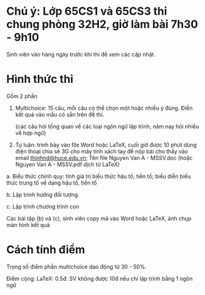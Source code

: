 # Chú ý: Lớp 65CS1 và 65CS3 thi chung phòng 32H2, giờ làm bài 7h30 - 9h10
Sinh viên vào hàng ngày trước khi thi để xem các cập nhật.

# Hình thức thi
Gồm 2 phần
1. Multichoice: 15 câu, mỗi câu có thể chọn một hoặc nhiều ý đúng. Điền kết quả vào mẫu có sẵn trên đề thi.
    
    (các câu hỏi tổng quan về các loại ngôn ngữ lập trình, năm nay hỏi nhiều về hợp ngữ)
2. Tự luận: trình bày vào file Word hoặc LaTeX, cuối giờ được 10 phút dùng điện thoại chia sẻ 3G cho máy tính xách tay để nộp bài cho thầy vào email thinhnd@huce.edu.vn; Tên file Nguyen Van A - MSSV.doc (hoặc Nguyen Van A - MSSV.pdf dịch từ LaTeX)
  
  a. Biểu thức chính quy: tính giá trị biểu thức hậu tố, tiền tố; biểu diễn biểu thức trung tố về dạng hậu tố, tiền tố
  
  b. Lập trình hướng đối tượng
  
  c. Lập trình chương trình con
  
Các bài tập (b) và (c), sinh viên copy mã vào Word hoặc LaTeX, ảnh chụp màn hình kết quả

# Cách tính điểm
Trọng số điểm phần multichoice dao động từ 30 - 50%.

Điểm cộng: LaTeX: 0.5đ. SV không được 10đ nếu chỉ lập trình bằng 1 ngôn ngữ


